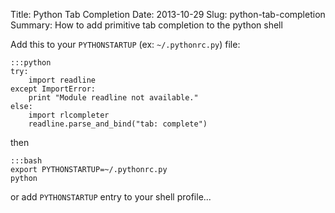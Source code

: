 Title: Python Tab Completion
Date: 2013-10-29
Slug: python-tab-completion
Summary: How to add primitive tab completion to the python shell

Add this to your `PYTHONSTARTUP` (ex: `~/.pythonrc.py`) file:

    :::python
    try:
        import readline
    except ImportError:
        print "Module readline not available."
    else:
        import rlcompleter
        readline.parse_and_bind("tab: complete")

then

    :::bash
    export PYTHONSTARTUP=~/.pythonrc.py
    python

or add `PYTHONSTARTUP` entry to your shell profile...
